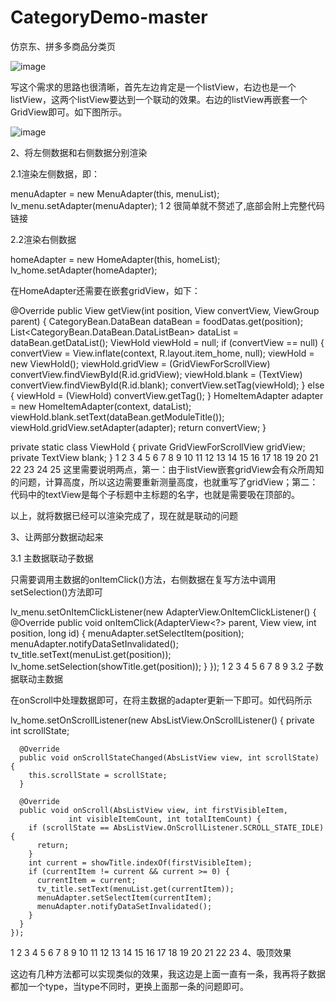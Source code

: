 # CategoryDemo-master
仿京东、拼多多商品分类页

![image](https://img-blog.csdn.net/2018041711082077?watermark/2/text/aHR0cHM6Ly9ibG9nLmNzZG4ubmV0L3FxXzMxOTI3ODY1/font/5a6L5L2T/fontsize/400/fill/I0JBQkFCMA==/dissolve/70)



写这个需求的思路也很清晰，首先左边肯定是一个listView，右边也是一个listView，这两个listView要达到一个联动的效果。右边的listView再嵌套一个GridView即可。如下图所示。

![image](https://img-blog.csdn.net/2018041711101283?watermark/2/text/aHR0cHM6Ly9ibG9nLmNzZG4ubmV0L3FxXzMxOTI3ODY1/font/5a6L5L2T/fontsize/400/fill/I0JBQkFCMA==/dissolve/70)

2、将左侧数据和右侧数据分别渲染

2.1渲染左侧数据，即：

menuAdapter = new MenuAdapter(this, menuList);
lv_menu.setAdapter(menuAdapter);
1
2
很简单就不赘述了,底部会附上完整代码链接

2.2渲染右侧数据

 homeAdapter = new HomeAdapter(this, homeList);  lv_home.setAdapter(homeAdapter);

在HomeAdapter还需要在嵌套gridView，如下：

 @Override   public View getView(int position, View convertView, ViewGroup parent) {
    CategoryBean.DataBean dataBean = foodDatas.get(position);
    List<CategoryBean.DataBean.DataListBean> dataList = dataBean.getDataList();
    ViewHold viewHold = null;
    if (convertView == null) {
      convertView = View.inflate(context, R.layout.item_home, null);
      viewHold = new ViewHold();
      viewHold.gridView = (GridViewForScrollView) convertView.findViewById(R.id.gridView);
      viewHold.blank = (TextView) convertView.findViewById(R.id.blank);
      convertView.setTag(viewHold);
    } else {
      viewHold = (ViewHold) convertView.getTag();
    }
    HomeItemAdapter adapter = new HomeItemAdapter(context, dataList);
    viewHold.blank.setText(dataBean.getModuleTitle());
    viewHold.gridView.setAdapter(adapter);
    return convertView;   }

  private static class ViewHold {
    private GridViewForScrollView gridView;
    private TextView blank;   }
1
2
3
4
5
6
7
8
9
10
11
12
13
14
15
16
17
18
19
20
21
22
23
24
25
这里需要说明两点，第一：由于listView嵌套gridView会有众所周知的问题，计算高度，所以这边需要重新测量高度，也就重写了gridView；第二：代码中的textView是每个子标题中主标题的名字，也就是需要吸在顶部的。

以上，就将数据已经可以渲染完成了，现在就是联动的问题

3、让两部分数据动起来

3.1 主数据联动子数据

只需要调用主数据的onItemClick()方法，右侧数据在复写方法中调用setSelection()方法即可

 lv_menu.setOnItemClickListener(new AdapterView.OnItemClickListener() {
      @Override
      public void onItemClick(AdapterView<?> parent, View view, int position, long id) {
        menuAdapter.setSelectItem(position);
        menuAdapter.notifyDataSetInvalidated();
        tv_title.setText(menuList.get(position));
        lv_home.setSelection(showTitle.get(position));
      }
    });
1
2
3
4
5
6
7
8
9
3.2 子数据联动主数据

在onScroll中处理数据即可，在将主数据的adapter更新一下即可。如代码所示

lv_home.setOnScrollListener(new AbsListView.OnScrollListener() {
      private int scrollState;

      @Override
      public void onScrollStateChanged(AbsListView view, int scrollState) {
        this.scrollState = scrollState;
      }

      @Override
      public void onScroll(AbsListView view, int firstVisibleItem,
                 int visibleItemCount, int totalItemCount) {
        if (scrollState == AbsListView.OnScrollListener.SCROLL_STATE_IDLE) {
          return;
        }
        int current = showTitle.indexOf(firstVisibleItem);
        if (currentItem != current && current >= 0) {
          currentItem = current;
          tv_title.setText(menuList.get(currentItem));
          menuAdapter.setSelectItem(currentItem);
          menuAdapter.notifyDataSetInvalidated();
        }
      }
    });
1
2
3
4
5
6
7
8
9
10
11
12
13
14
15
16
17
18
19
20
21
22
23
4、吸顶效果

这边有几种方法都可以实现类似的效果，我这边是上面一直有一条，我再将子数据都加一个type，当type不同时，更换上面那一条的问题即可。
